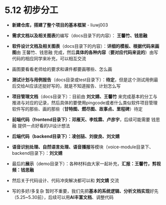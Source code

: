 # 5.12 初步分工
- **新建仓库，搭建了整个项目的基本框架** - liuwj003

- **需求文档以及相关图表**的编写（docs目录下的内容）： **王馨竹、钱思融**
- **软件设计文档及相关图表**（docs目录下的内容）：**详细的模板、根据代码来画图**由 王馨竹、钱思融 完成，然后**具体的各种内容**（**要对应代码来说的**）由写代码的相应同学来补充，可以相互交流
- 画图要看看老师给的要求和课件都要画哪些、怎么画
- **测试计划与用例报告**（docs目录或test目录下）：**待定**，但是这个测试用例最后交给AI应该还挺好写的，就是不知道报告、计划怎么写
- **项目管理文档**（docs目录下）：目前由 **刘文婧、王馨竹** 来完成基本的分工与推进与对应的记录，然后具体的要使用pingcode或者什么类似软件项目管理软件写的那些、画的那些（**甘特图、燃尽图、故事点、里程碑**）待定
- **前端代码（frontend目录下）：邓雁天、李炫霖、卢彦宇**，后续可能需要 钱思融 提供一点好看的UI设计想法
- **后端代码（backend目录下）：凌创喆、刘俊良、刘文婧**
- **语音识别处理、自然语言处理、语音播报**等模块（voice-module目录下、backend目录下）：**刘文婧**
- 最后的**展示**（demo目录下）：各种材料由大家一起补充，**汇报：王馨竹，剪视频：钱思融**
- 然后关于代码设计、代码冲突解决都可以和 **刘文婧** 交流
- 写的多好/多复杂 暂时不重要，我们先把**基本的系统逻辑、分析文档实现**好先（5.25~5.30前），后续可以用**AI丰富文档**、调整代码
